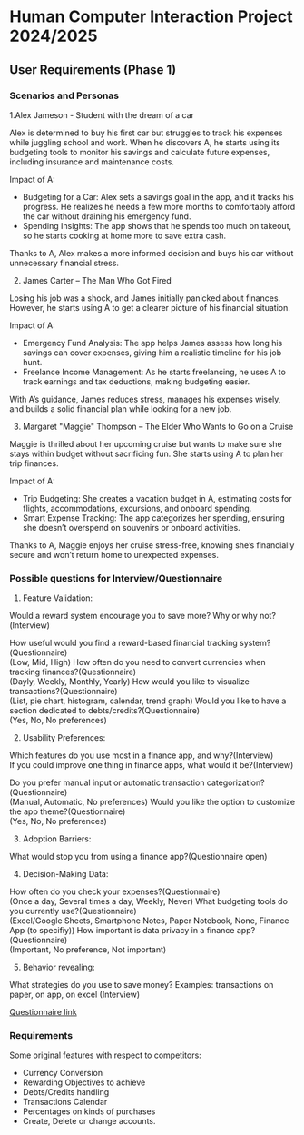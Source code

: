 # Human Computer Interaction Project 2024/2025

## User Requirements (Phase 1)

### Scenarios and Personas

1.Alex Jameson - Student with the dream of a car

Alex is determined to buy his first car but struggles to track his expenses while juggling school and work. When he discovers A, he starts using its budgeting tools to monitor his savings and calculate future expenses, including insurance and maintenance costs.

Impact of A:
- Budgeting for a Car: Alex sets a savings goal in the app, and it tracks his progress. He realizes he needs a few more months to comfortably afford the car without draining his emergency fund.
- Spending Insights: The app shows that he spends too much on takeout, so he starts cooking at home more to save extra cash.
  
Thanks to A, Alex makes a more informed decision and buys his car without unnecessary financial stress.

2. James Carter – The Man Who Got Fired
   
Losing his job was a shock, and James initially panicked about finances. However, he starts using A to get a clearer picture of his financial situation.

Impact of A:
- Emergency Fund Analysis: The app helps James assess how long his savings can cover expenses, giving him a  realistic timeline for his job hunt.
- Freelance Income Management: As he starts freelancing, he uses A to track earnings and tax deductions, making budgeting easier.
  
With A’s guidance, James reduces stress, manages his expenses wisely, and builds a solid financial plan while looking for a new job.

3. Margaret "Maggie" Thompson – The Elder Who Wants to Go on a Cruise
   
Maggie is thrilled about her upcoming cruise but wants to make sure she stays within budget without sacrificing fun. She starts using A to plan her trip finances.

Impact of A:
- Trip Budgeting: She creates a vacation budget in A, estimating costs for flights, accommodations, excursions, and onboard spending.
- Smart Expense Tracking: The app categorizes her spending, ensuring she doesn’t overspend on souvenirs or onboard activities.
  
Thanks to A, Maggie enjoys her cruise stress-free, knowing she’s financially secure and won’t return home to unexpected expenses.

### Possible questions for Interview/Questionnaire

1) Feature Validation:

Would a reward system encourage you to save more? Why or why not?(Interview)<br>

How useful would you find a reward-based financial tracking system?(Questionnaire)<br>
(Low, Mid, High)
How often do you need to convert currencies when tracking finances?(Questionnaire)<br>
(Dayly, Weekly, Monthly, Yearly)
How would you like to visualize transactions?(Questionnaire)<br>
(List, pie chart, histogram, calendar, trend graph)
Would you like to have a section dedicated to debts/credits?(Questionnaire)<br>
(Yes, No, No preferences)

2) Usability Preferences:

Which features do you use most in a finance app, and why?(Interview)<br>
If you could improve one thing in finance apps, what would it be?(Interview)<br>

Do you prefer manual input or automatic transaction categorization?(Questionnaire)<br>
(Manual, Automatic, No preferences)
Would you like the option to customize the app theme?(Questionnaire)<br>
(Yes, No, No preferences)


3) Adoption Barriers:

What would stop you from using a finance app?(Questionnaire open)<br>


4) Decision-Making Data:

How often do you check your expenses?(Questionnaire)<br>
(Once a day, Several times a day, Weekly, Never)
What budgeting tools do you currently use?(Questionnaire)<br>
(Excel/Google Sheets, Smartphone Notes, Paper Notebook, None, Finance App (to specifiy))
How important is data privacy in a finance app?(Questionnaire)<br>
(Important, No preference, Not important)

5) Behavior revealing:

What strategies do you use to save money? Examples: transactions on paper, on app, on excel (Interview)<br>


[Questionnaire link](https://docs.google.com/forms/d/1fRGUwQrCjuY9JcCf58vKLwpskM2qY9og3AjtkynC6AY/edit)


### Requirements

Some original features with respect to competitors:
- Currency Conversion
- Rewarding Objectives to achieve
- Debts/Credits handling
- Transactions Calendar 
- Percentages on kinds of purchases
- Create, Delete or change accounts.
